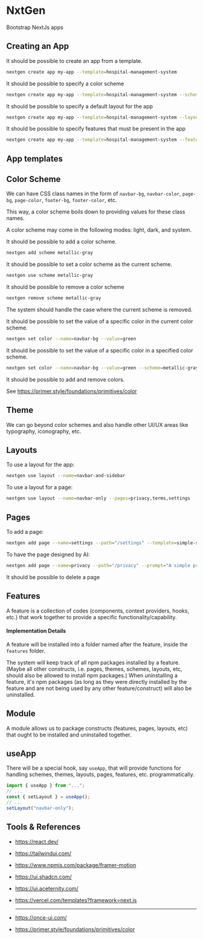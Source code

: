 # NxtGen
Bootstrap NextJs apps

## Creating an App

It should be possible to create an app from a template.

```bash
nextgen create app my-app --template=hospital-management-system
```

It should be possible to specify a color scheme

```bash
nextgen create app my-app --template=hospital-management-system --scheme=metallic-gray
```

It should be possible to specify a default layout for the app

```bash
nextgen create app my-app --template=hospital-management-system --layout=navbar-only
```

It should be possible to specify features that must be present in the app

```bash
nextgen create app my-app --template=hospital-management-system --features=notifications,light-dark-mode,authentication
```

## App templates

## Color Scheme

We can have CSS class names in the form of `navbar-bg`, `navbar-color`, `page-bg`, `page-color`, `footer-bg`, `footer-color`, etc.

This way, a color scheme boils down to providing values for these class names.

A color scheme may come in the following modes: light, dark, and system.

It should be possible to add a color scheme.

```bash
nextgen add scheme metallic-gray
```

It should be possible to set a color scheme as the current scheme.

```bash
nextgen use scheme metallic-gray
```

It should be possible to remove a color scheme

```bash
nextgen remove scheme metallic-gray
```

The system should handle the case where the current scheme is removed.

It should be possible to set the value of a specific color in the current color scheme.

```bash
nextgen set color --name=navbar-bg --value=green
```

It should be possible to set the value of a specific color in a specified color scheme.

```bash
nextgen set color --name=navbar-bg --value=green --scheme=metallic-gray
```

It should be possible to add and remove colors.

See https://primer.style/foundations/primitives/color

## Theme

We can go beyond color schemes and also handle other UI/UX areas like typography, iconography, etc.

## Layouts

To use a layout for the app:

```bash
nextgen use layout --name=navbar-and-sidebar
```

To use a layout for a page:

```bash
nextgen use layout --name=navbar-only --pages=privacy,terms,settings
```

## Pages

To add a page:

```bash
nextgen add page --name=settings --path="/settings" --template=simple-settings-page
```

To have the page designed by AI:

```bash
nextgen add page --name=privacy --path="/privacy" --prompt="A simple privacy policy page for a hospital management system"
```

It should be possible to delete a page

## Features

A feature is a collection of codes (components, context providers, hooks, etc.) that work together to provide a specific functionality/capability.

#### Implementation Details

A feature will be installed into a folder named after the feature, inside the `features` folder.

The system will keep track of all npm packages installed by a feature. (Maybe all other constructs, i.e. pages, themes, schemes, layouts, etc, should also be allowed to install npm packages.)
When uninstalling a feature, it's npm packages (as long as they were directly installed by the feature and are not being used by any other feature/construct) will also be uninstalled.

## Module

A module allows us to package constructs (features, pages, layouts, etc) that ought to be installed and uninstalled together.

## useApp

There will be a special hook, say `useApp`, that will provide functions for handling schemes, themes, layouts, pages, features, etc. programmatically.

```js
import { useApp } from "...";
// ...
const { setLayout } = useApp();
// ...
setLayout("navbar-only");
```

## Tools & References

- https://react.dev/
- https://tailwindui.com/
- https://www.npmjs.com/package/framer-motion
- https://ui.shadcn.com/
- https://ui.aceternity.com/
- https://vercel.com/templates?framework=next.js
  
  -----------
- https://once-ui.com/
- https://primer.style/foundations/primitives/color
